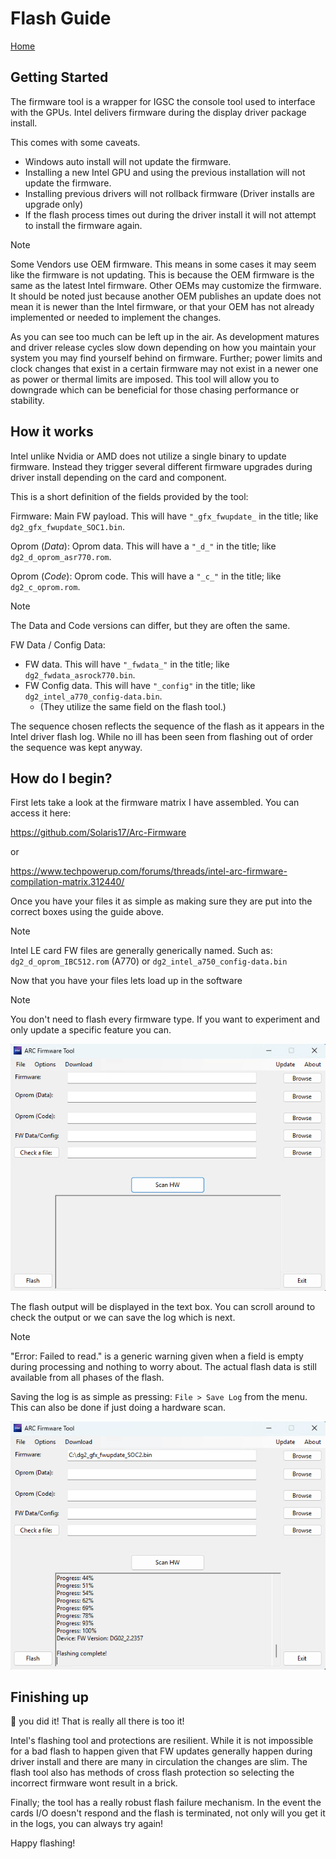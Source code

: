 # Flash Guide
[Home](https://github.com/Solaris17/ARC-Firmware-Tool)

## Getting Started

The firmware tool is a wrapper for IGSC the console tool used to interface with the GPUs. Intel delivers firmware during the display driver package install.

This comes with some caveats.

+ Windows auto install will not update the firmware.
+ Installing a new Intel GPU and using the previous installation will not update the firmware.
+ Installing previous drivers will not rollback firmware (Driver installs are upgrade only)
+ If the flash process times out during the driver install it will not attempt to install the firmware again.

> [!NOTE]
> Some Vendors use OEM firmware. This means in some cases it may seem like the firmware is not updating. This is because the OEM firmware is the same as the latest Intel firmware.
> Other OEMs may customize the firmware. It should be noted just because another OEM publishes an update does not mean it is newer than the Intel firmware, or that your OEM has not already implemented or needed to implement the changes.

As you can see too much can be left up in the air. As development matures and driver release cycles slow down depending on how you maintain your system you may find yourself behind on firmware.
Further; power limits and clock changes that exist in a certain firmware may not exist in a newer one as power or thermal limits are imposed. This tool will allow you to downgrade which can be beneficial for those chasing performance or stability.

## How it works

Intel unlike Nvidia or AMD does not utilize a single binary to update firmware. Instead they trigger several different firmware upgrades during driver install depending on the card and component.

This is a short definition of the fields provided by the tool:

Firmware: Main FW payload. This will have ```"_gfx_fwupdate_``` in the title; like ```dg2_gfx_fwupdate_SOC1.bin```.

Oprom (*Data*): Oprom data. This will have a ```"_d_"``` in the title; like ```dg2_d_oprom_asr770.rom```.

Oprom (*Code*): Oprom code. This will have a ```"_c_"``` in the title; like ```dg2_c_oprom.rom```.

> [!NOTE]
> The Data and Code versions can differ, but they are often the same.

FW Data / Config Data: 
 - FW data. This will have ```"_fwdata_"``` in the title; like ```dg2_fwdata_asrock770.bin```.
 - FW Config data. This will have ```"_config"``` in the title; like ```dg2_intel_a770_config-data.bin```.
	- (They utilize the same field on the flash tool.)

The sequence chosen reflects the sequence of the flash as it appears in the Intel driver flash log. While no ill has been seen from flashing out of order the sequence was kept anyway.

## How do I begin?

First lets take a look at the firmware matrix I have assembled. You can access it here:

https://github.com/Solaris17/Arc-Firmware

or

https://www.techpowerup.com/forums/threads/intel-arc-firmware-compilation-matrix.312440/

Once you have your files it as simple as making sure they are put into the correct boxes using the guide above.

> [!NOTE]
> Intel LE card FW files are generally generically named. Such as: ```dg2_d_oprom_IBC512.rom``` (A770) or ```dg2_intel_a750_config-data.bin``` 

Now that you have your files lets load up in the software
> [!NOTE]
> You don't need to flash every firmware type. If you want to experiment and only update a specific feature you can.

![alt text](https://github.com/Solaris17/ARC-Firmware-Tool/blob/beta/pictures/Flashing.gif?raw=true)

The flash output will be displayed in the text box. You can scroll around to check the output or we can save the log which is next.

> [!NOTE]
> "Error: Failed to read." is a generic warning given when a field is empty during processing and nothing to worry about. The actual flash data is still available from all phases of the flash.

Saving the log is as simple as pressing: ```File > Save Log``` from the menu. This can also be done if just doing a hardware scan.

![alt text](https://github.com/Solaris17/ARC-Firmware-Tool/blob/beta/pictures/Log-save.gif?raw=true)

## Finishing up

:tada: you did it! That is really all there is too it!

Intel's flashing tool and protections are resilient. While it is not impossible for a bad flash to happen given that FW updates generally happen during driver install and there are many in circulation the changes are slim.
The flash tool also has methods of cross flash protection so selecting the incorrect firmware wont result in a brick.

Finally; the tool has a really robust flash failure mechanism. In the event the cards I/O doesn't respond and the flash is terminated, not only will you get it in the logs, you can always try again!

Happy flashing!